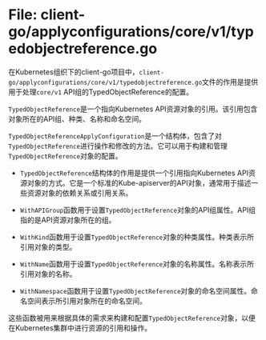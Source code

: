 # File: client-go/applyconfigurations/core/v1/typedobjectreference.go

在Kubernetes组织下的client-go项目中，`client-go/applyconfigurations/core/v1/typedobjectreference.go`文件的作用是提供用于处理`core/v1` API组的TypedObjectReference的配置。

`TypedObjectReference`是一个指向Kubernetes API资源对象的引用。该引用包含对象所在的API组、种类、名称和命名空间。

`TypedObjectReferenceApplyConfiguration`是一个结构体，包含了对`TypedObjectReference`进行操作和修改的方法。它可以用于构建和管理`TypedObjectReference`对象的配置。

- `TypedObjectReference`结构体的作用是提供一个引用指向Kubernetes API资源对象的方式。它是一个标准的Kube-apiserver的API对象，通常用于描述一些资源对象的依赖关系或引用关系。

- `WithAPIGroup`函数用于设置`TypedObjectReference`对象的API组属性。API组指的是API资源对象所在的组。

- `WithKind`函数用于设置`TypedObjectReference`对象的种类属性。种类表示所引用对象的类型。

- `WithName`函数用于设置`TypedObjectReference`对象的名称属性。名称表示所引用对象的名称。

- `WithNamespace`函数用于设置`TypedObjectReference`对象的命名空间属性。命名空间表示所引用对象所在的命名空间。

这些函数被用来根据具体的需求来构建和配置`TypedObjectReference`对象，以便在Kubernetes集群中进行资源的引用和操作。

